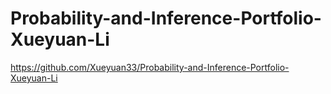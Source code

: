 # Probability-and-Inference-Portfolio-Xueyuan-Li
https://github.com/Xueyuan33/Probability-and-Inference-Portfolio-Xueyuan-Li
